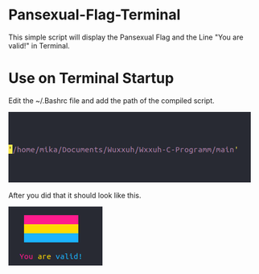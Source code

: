 # Pansexual-Flag-Terminal
This simple script will display the Pansexual Flag and the Line "You are valid!" in Terminal. 

# Use on Terminal Startup
Edit the ~/.Bashrc file and add the path of the compiled script.

![Bashrc](/Pic1.png)

After you did that it should look like this.

![PanFlag](/PanFlag.png)
